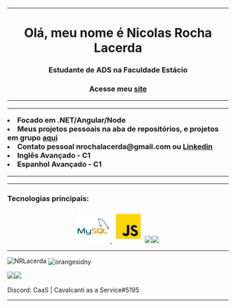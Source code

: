 <!-- <img style="object-fit:contain;" src="https://github.com/simonsejse/simonsejse/blob/main/Hnet-image.gif"/> -->

<hr>

<h1 align="center">Olá, meu nome é Nicolas Rocha Lacerda</h1>
<h3 align="center">Estudante de ADS na Faculdade Estácio</h3>
<h3 align="center"> Acesse meu <a href="https://nrlacerda.github.io/">site</a>
<hr>
<hr>
  <div align="left">
<li>Focado em <strong>.NET/Angular/Node</strong></li>
<li>Meus projetos pessoais na aba de repositórios, e projetos em grupo <a href="https://github.com/Desonrados" target="_blank">aqui</a></li>
<li>Contato pessoal nrochalacerda@gmail.com ou <a href="https://www.linkedin.com/in/nicolas-rocha-lacerda-b550491b8/">Linkedin</a></li>
<li>Inglês Avançado - C1</li>
    <li>Espanhol Avançado - C1</li>
</div>
<hr>
<hr>

<h3 align="left">Tecnologias principais:</h3>

<p align="center"> <a href="https://www.mysql.com/" target="_blank"> <img src="https://raw.githubusercontent.com/devicons/devicon/master/icons/mysql/mysql-original-wordmark.svg" alt="mysql" width="75" height="75"/> </a> <img src="jsico.png" width="75"><img src="https://seeklogo.com/images/A/angular-icon-logo-9946B9795D-seeklogo.com.png"height="75"/><img src="https://is4-ssl.mzstatic.com/image/thumb/Purple114/v4/be/33/fd/be33fdbc-00d6-1f55-0a34-466255accbb5/source/512x512bb.jpg" width="75"></p>

<hr>

![NRLacerda](https://github-readme-stats.vercel.app/api?username=NRLacerda&count_private=true&show_icons=true)
<a>
  <img align="center" src="https://github-readme-streak-stats.herokuapp.com/?user=NRLacerda&" alt="orangesidny" />
</a>

<img align="" height='130px' src="https://github-readme-stats.vercel.app/api?username=NRLacerda&hide_title=true&show_icons=true&include_all_commits=true&line_height=21&bg_color=0,EC6C6C,FFD479,FFFC79,73FA79&theme=graywhite" /><img align="" height='130px' src="https://github-readme-stats.vercel.app/api/top-langs/?username=NRLacerda&hide_title=true&layout=compact&bg_color=0,73FA79,73FDFF,7A81FF&theme=graywhite" />

Discord: CaaS | Cavalcanti as a Service#5195

<hr>

